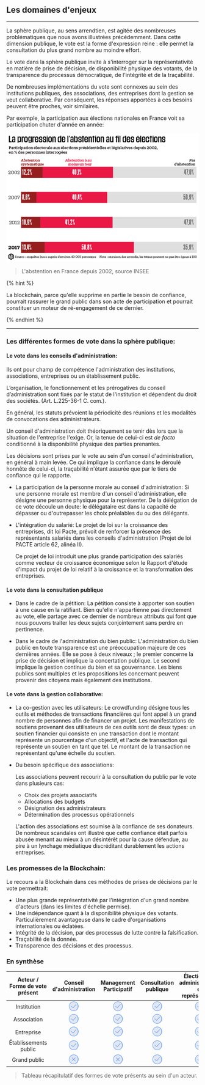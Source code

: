 ## Les domaines d'enjeux
---

La sphère publique, au sens arrendtien, est agitée des nombreuses problématiques que nous avons illustrées précédemment. Dans cette dimension publique, le vote est la forme d'expression reine : elle permet la consultation du plus grand nombre au moindre effort. 

Le vote dans la sphère publique invite à s'interroger sur la représentativité en matière de prise de décision, de disponibilité physique des votants, de la transparence du processus démocratique, de l'intégrité et de la traçabilité. 

De nombreuses implémentations du vote sont connexes au sein des institutions publiques, des associations, des entreprises dont la gestion se veut collaborative. Par conséquent, les réponses apportées à ces besoins peuvent être proches, voir similaires.

Par exemple, la participation aux élections nationales en France voit sa participation chuter d'année en année: 

![](../../images/abstention-france.png)
>
> L'abstention en France depuis 2002, source INSEE

[//]: # (TODO: Check if correct)

{% hint %}

La blockchain, parce qu'elle supprime en partie le besoin de confiance, pourrait rassurer le grand public dans son acte de participation et pourrait constituer un moteur de ré-engagement de ce dernier.

{% endhint %}

---

### Les différentes formes de vote dans la sphère publique: 

#### Le vote dans les conseils d'administration:

Ils ont pour champ de compétence l'administration des institutions, associations, entreprises ou un établissement public.

L’organisation, le fonctionnement et les prérogatives du conseil d’administration sont fixés par le statut de l'institution et dépendent du droit des sociétés. (Art. L.225-36-1 C. com.).

En général, les statuts prévoient la périodicité des réunions et les modalités de convocations des administrateurs. 

Un conseil d'administration doit théoriquement se tenir dès lors que la situation de l'entreprise l'exige. Or, la tenue de celui-ci est _*de facto*_ conditionné à la disponibilité physique des parties prenantes.  

Les décisions sont prises par le vote au sein d'un conseil d'administration, en général à main levée. Ce qui implique la confiance dans le déroulé honnête de celui-ci, la traçabilité n'étant assurée que par le tiers de confiance qui le rapporte. 

* La participation de la personne morale au conseil d'administration:
    Si une personne morale est membre d'un conseil d'administration, elle désigne une personne physique pour la représenter. De la délégation de ce vote découle un doute: le délégataire est dans la capacité de dépasser ou d'outrepasser les choix préalables du ou des délégants.

* L'intégration du salarié: 
    Le projet de loi sur la croissance des entreprises, dit loi Pacte, prévoit de renforcer la présence des représentants salariés dans les conseils d'administration (Projet de loi PACTE article 62, alinéa II). 
    
   Ce projet de loi introduit une plus grande participation des salariés comme vecteur de croissance économique selon le Rapport d'étude d'impact du projet de loi relatif à la croissance et la transformation des entreprises.
    
#### Le vote dans la consultation publique

[//]: # (TODO: Check if correct)

* Dans le cadre de la pétition: La pétition consiste à apporter son soutien à une cause en la ratifiant. Bien qu'elle n'appartienne pas directement au vote, elle partage avec ce dernier de nombreux attributs qui font que nous pouvons traiter les deux sujets conjointement sans perdre en pertinence.

* Dans le cadre de l'administration du bien public: L'administration du bien public en toute transparence est une préoccupation majeure de ces dernières années. Elle se pose à deux niveaux ; le premier concerne la prise de décision  et  implique la concertation publique. Le second implique la gestion continue du bien et sa gouvernance. Les biens publics sont multiples et les propositions les concernant peuvent provenir des citoyens mais également des institutions.

#### Le vote dans la gestion collaborative:

* La co-gestion avec les utilisateurs: 
    Le crowdfunding désigne tous les outils et méthodes de transactions financières qui font appel à   un grand nombre de personnes afin de financer un projet. Les manifestations de soutiens provenant des utilisateurs de ces outils sont de deux types: un soutien financier qui consiste en une transaction dont le montant représente un pourcentage d'un objectif, et l'acte de transaction qui représente un soutien en tant que tel. Le montant de la transaction ne représentant qu'une échelle du soutien.

* Du besoin spécifique des associations:

    Les associations peuvent recourir à la consultation du public par le vote dans plusieurs cas: 
    * Choix des projets associatifs
    * Allocations des budgets
    * Désignation des administrateurs
    * Détermination des processus opérationnels
    
    L'action des associations est soumise à la confiance de ses donateurs. De nombreux scandales ont illustré que cette confiance était parfois abusée menant au mieux à un désintérêt pour la cause défendue, au pire à un lynchage médiatique discréditant durablement les actions entreprises.

### Les promesses de la Blockchain: 

Le recours a la Blockchain dans ces méthodes de prises de décisions par le vote permettrait:
* Une plus grande représentativité par l'intégration d'un grand nombre d'acteurs (dans les limites d'échelle permise).
* Une indépendance quant à la disponibilité physique des votants. Particulièrement avantageuse dans le cadre d'organisations internationales ou éclatées.
* Intégrité de la décision, par des processus de lutte contre la falsification.
* Traçabilité de la donnée.
* Transparence des décisions et des processus.

### En synthèse

[//]: # (TODO: Check if correct)

| Acteur / Forme de vote présent | Conseil d'administration | Management Participatif |  Consultation publique | Élection des administrateurs et représentants | 
|:------:|:------------------------:|:-----------------------:|:----------------------:|:--------------------------------------------:|
| Institution | ![Oui](../../images/icons/yes.png) | ![Oui](../../images/icons/yes.png) | ![Oui](../../images/icons/yes.png) | ![Oui](../../images/icons/yes.png) |
| Association | ![Oui](../../images/icons/yes.png) | ![Oui](../../images/icons/yes.png) | ![Oui](../../images/icons/yes.png) | ![Oui](../../images/icons/yes.png) | 
| Entreprise | ![Oui](../../images/icons/yes.png) | ![Oui](../../images/icons/yes.png) | ![Oui](../../images/icons/yes.png) | ![Oui](../../images/icons/yes.png) | 
| Établissements public | ![Oui](../../images/icons/yes.png) | ![Oui](../../images/icons/yes.png) | ![Oui](../../images/icons/yes.png) | ![Oui](../../images/icons/yes.png) | 
| Grand public | ![Non](../../images/icons/no.png) | ![Non](../../images/icons/no.png) | ![Oui](../../images/icons/yes.png) | ![Oui](../../images/icons/yes.png) | 

> Tableau récapitulatif des formes de vote présents au sein d'un acteur.